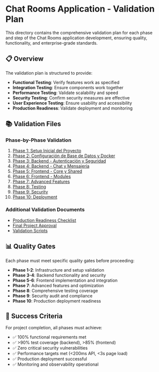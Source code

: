 # Chat Rooms Application - Validation Plan

This directory contains the comprehensive validation plan for each phase and step of the Chat Rooms application development, ensuring quality, functionality, and enterprise-grade standards.

## 📋 Overview

The validation plan is structured to provide:

- **Functional Testing**: Verify features work as specified
- **Integration Testing**: Ensure components work together
- **Performance Testing**: Validate scalability and speed
- **Security Testing**: Confirm security measures are effective
- **User Experience Testing**: Ensure usability and accessibility
- **Production Readiness**: Validate deployment and monitoring

## 📚 Validation Files

### Phase-by-Phase Validation

1. [Phase 1: Setup Inicial del Proyecto](./phase-1-setup.md)
2. [Phase 2: Configuración de Base de Datos y Docker](./phase-2-database.md)
3. [Phase 3: Backend - Autenticación y Seguridad](./phase-3-auth.md)
4. [Phase 4: Backend - Chat y Mensajería](./phase-4-messaging.md)
5. [Phase 5: Frontend - Core y Shared](./phase-5-frontend-core.md)
6. [Phase 6: Frontend - Modules](./phase-6-frontend-modules.md)
7. [Phase 7: Advanced Features](./phase-7-advanced.md)
8. [Phase 8: Testing](./phase-8-testing.md)
9. [Phase 9: Security](./phase-9-security.md)
10. [Phase 10: Deployment](./phase-10-deployment.md)

### Additional Validation Documents

- [Production Readiness Checklist](./production-readiness.md)
- [Final Project Approval](./final-approval.md)
- [Validation Scripts](./scripts/)

## 📊 Quality Gates

Each phase must meet specific quality gates before proceeding:

- **Phase 1-2**: Infrastructure and setup validation
- **Phase 3-4**: Backend functionality and security
- **Phase 5-6**: Frontend implementation and integration
- **Phase 7**: Advanced features and optimization
- **Phase 8**: Comprehensive testing coverage
- **Phase 9**: Security audit and compliance
- **Phase 10**: Production deployment readiness

## 🎯 Success Criteria

For project completion, all phases must achieve:

- ✅ 100% functional requirements met
- ✅ >90% test coverage (backend), >85% (frontend)
- ✅ Zero critical security vulnerabilities
- ✅ Performance targets met (<200ms API, <3s page load)
- ✅ Production deployment successful
- ✅ Monitoring and observability operational
